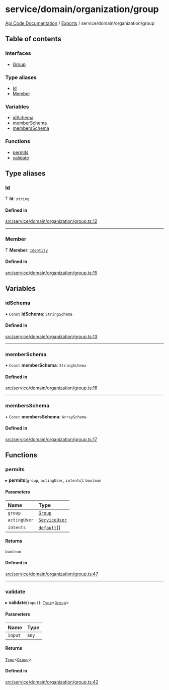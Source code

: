 # service/domain/organization/group
 
[Api Code Documentation](../README.md) / [Exports](../modules.md) / service/domain/organization/group

## Table of contents

### Interfaces

- [Group](../interfaces/service_domain_organization_group.Group.md)

### Type aliases

- [Id](service_domain_organization_group.md#id)
- [Member](service_domain_organization_group.md#member)

### Variables

- [idSchema](service_domain_organization_group.md#idschema)
- [memberSchema](service_domain_organization_group.md#memberschema)
- [membersSchema](service_domain_organization_group.md#membersschema)

### Functions

- [permits](service_domain_organization_group.md#permits)
- [validate](service_domain_organization_group.md#validate)

## Type aliases

### Id

Ƭ **Id**: `string`

#### Defined in

[src/service/domain/organization/group.ts:12](https://github.com/openkfw/TruBudget/blob/f6ee764/api/src/service/domain/organization/group.ts#L12)

___

### Member

Ƭ **Member**: [`Identity`](service_domain_organization_identity.md#identity)

#### Defined in

[src/service/domain/organization/group.ts:15](https://github.com/openkfw/TruBudget/blob/f6ee764/api/src/service/domain/organization/group.ts#L15)

## Variables

### idSchema

• `Const` **idSchema**: `StringSchema`

#### Defined in

[src/service/domain/organization/group.ts:13](https://github.com/openkfw/TruBudget/blob/f6ee764/api/src/service/domain/organization/group.ts#L13)

___

### memberSchema

• `Const` **memberSchema**: `StringSchema`

#### Defined in

[src/service/domain/organization/group.ts:16](https://github.com/openkfw/TruBudget/blob/f6ee764/api/src/service/domain/organization/group.ts#L16)

___

### membersSchema

• `Const` **membersSchema**: `ArraySchema`

#### Defined in

[src/service/domain/organization/group.ts:17](https://github.com/openkfw/TruBudget/blob/f6ee764/api/src/service/domain/organization/group.ts#L17)

## Functions

### permits

▸ **permits**(`group`, `actingUser`, `intents`): `boolean`

#### Parameters

| Name | Type |
| :------ | :------ |
| `group` | [`Group`](../interfaces/service_domain_organization_group.Group.md) |
| `actingUser` | [`ServiceUser`](../interfaces/service_domain_organization_service_user.ServiceUser.md) |
| `intents` | [`default`](authz_intents.md#default)[] |

#### Returns

`boolean`

#### Defined in

[src/service/domain/organization/group.ts:47](https://github.com/openkfw/TruBudget/blob/f6ee764/api/src/service/domain/organization/group.ts#L47)

___

### validate

▸ **validate**(`input`): [`Type`](result.md#type)<[`Group`](../interfaces/service_domain_organization_group.Group.md)\>

#### Parameters

| Name | Type |
| :------ | :------ |
| `input` | `any` |

#### Returns

[`Type`](result.md#type)<[`Group`](../interfaces/service_domain_organization_group.Group.md)\>

#### Defined in

[src/service/domain/organization/group.ts:42](https://github.com/openkfw/TruBudget/blob/f6ee764/api/src/service/domain/organization/group.ts#L42)
